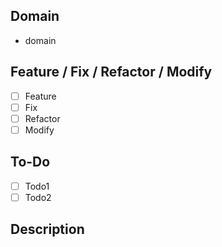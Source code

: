 ## Domain
- domain

## Feature / Fix / Refactor / Modify
- [ ] Feature
- [ ] Fix
- [ ] Refactor
- [ ] Modify

## To-Do
- [ ] Todo1
- [ ] Todo2

## Description
